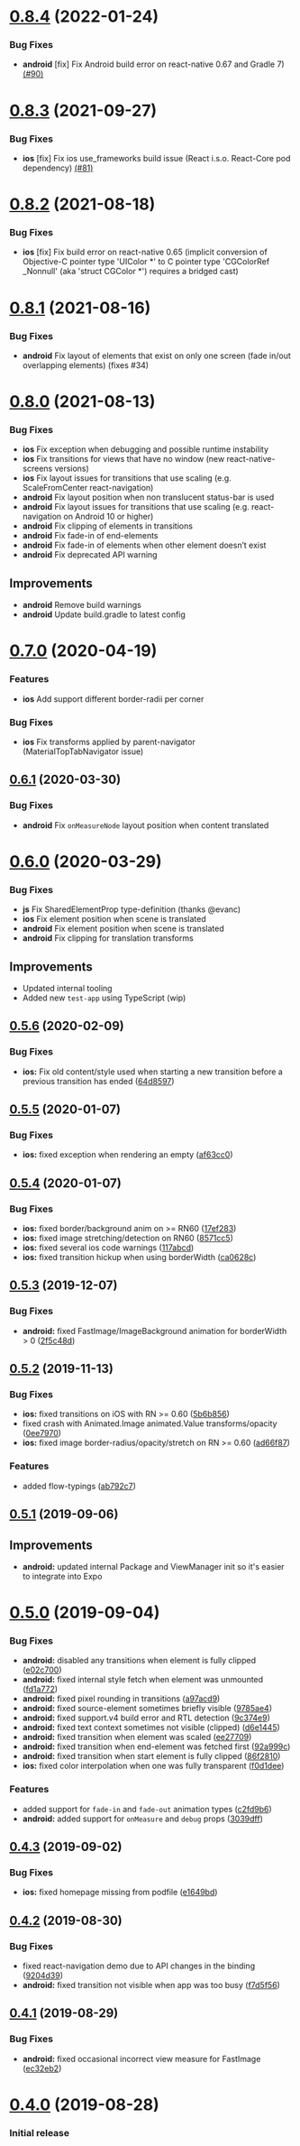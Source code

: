 # [0.8.4](https://github.com/IjzerenHein/react-native-shared-element/compare/v0.8.3...v0.8.4) (2022-01-24)

### Bug Fixes

* **android** [fix] Fix Android build error on react-native 0.67 and Gradle 7) [(#90)](https://github.com/IjzerenHein/react-native-shared-element/pull/90)

# [0.8.3](https://github.com/IjzerenHein/react-native-shared-element/compare/v0.8.2...v0.8.3) (2021-09-27)

### Bug Fixes

* **ios** [fix] Fix ios use_frameworks build issue (React i.s.o. React-Core pod dependency) [(#81)](https://github.com/IjzerenHein/react-native-shared-element/pull/81)

# [0.8.2](https://github.com/IjzerenHein/react-native-shared-element/compare/v0.8.1...v0.8.2) (2021-08-18)

### Bug Fixes

* **ios** [fix] Fix build error on react-native 0.65 (implicit conversion of Objective-C pointer type 'UIColor *' to C pointer type 'CGColorRef _Nonnull' (aka 'struct CGColor *') requires a bridged cast)

# [0.8.1](https://github.com/IjzerenHein/react-native-shared-element/compare/v0.8.0...v0.8.1) (2021-08-16)

### Bug Fixes

* **android** Fix layout of elements that exist on only one screen (fade in/out overlapping elements) (fixes #34)

# [0.8.0](https://github.com/IjzerenHein/react-native-shared-element/compare/v0.7.0...v0.8.0) (2021-08-13)

### Bug Fixes

* **ios** Fix exception when debugging and possible runtime instability
* **ios** Fix transitions for views that have no window (new react-native-screens versions)
* **ios** Fix layout issues for transitions that use scaling (e.g. ScaleFromCenter react-navigation)
* **android** Fix layout position when non translucent status-bar is used
* **android** Fix layout issues for transitions that use scaling (e.g. react-navigation on Android 10 or higher)
* **android** Fix clipping of elements in transitions
* **android** Fix fade-in of end-elements
* **android** Fix fade-in of elements when other element doesn’t exist
* **android** Fix deprecated API warning

## Improvements

* **android** Remove build warnings
* **android** Update build.gradle to latest config

# [0.7.0](https://github.com/IjzerenHein/react-native-shared-element/compare/v0.6.1...v0.7.0) (2020-04-19)

### Features

* **ios** Add support different border-radii per corner

### Bug Fixes

* **ios** Fix transforms applied by parent-navigator (MaterialTopTabNavigator issue)

## [0.6.1](https://github.com/IjzerenHein/react-native-shared-element/compare/v0.6.0...v0.6.1) (2020-03-30)

### Bug Fixes

* **android** Fix `onMeasureNode` layout position when content translated


# [0.6.0](https://github.com/IjzerenHein/react-native-shared-element/compare/v0.5.6...v0.6.0-alpha0) (2020-03-29)

### Bug Fixes

* **js** Fix SharedElementProp type-definition (thanks @evanc)
* **ios** Fix element position when scene is translated
* **android** Fix element position when scene is translated
* **android** Fix clipping for translation transforms

## Improvements

* Updated internal tooling
* Added new `test-app` using TypeScript (wip)


## [0.5.6](https://github.com/IjzerenHein/react-native-shared-element/compare/v0.5.5...v0.5.6) (2020-02-09)


### Bug Fixes

* **ios:** Fix old content/style used when starting a new transition before a previous transition has ended ([64d8597](https://github.com/IjzerenHein/react-native-shared-element/commit/64d8597057609b668eff1dbbd627426a24def82b))



## [0.5.5](https://github.com/IjzerenHein/react-native-shared-element/compare/v0.5.4...v0.5.5) (2020-01-07)


### Bug Fixes

* **ios:** fixed exception when rendering an empty ([af63cc0](https://github.com/IjzerenHein/react-native-shared-element/commit/af63cc0f0db7ab763ec0500409b90495b0d45b75))



## [0.5.4](https://github.com/IjzerenHein/react-native-shared-element/compare/v0.5.3...v0.5.4) (2020-01-07)


### Bug Fixes

* **ios:** fixed border/background anim on >= RN60 ([17ef283](https://github.com/IjzerenHein/react-native-shared-element/commit/17ef2836a81848296a885d8085dbbc57b01bed78))
* **ios:** fixed image stretching/detection on RN60 ([8571cc5](https://github.com/IjzerenHein/react-native-shared-element/commit/8571cc5e981f8254992e9331a475eedff5ad594f))
* **ios:** fixed several ios code warnings ([117abcd](https://github.com/IjzerenHein/react-native-shared-element/commit/117abcda1f8b3d24b642aa1f55aa989add4b9166))
* **ios:** fixed transition hickup when using borderWidth ([ca0628c](https://github.com/IjzerenHein/react-native-shared-element/commit/ca0628c8ee5d50385f3903574626f7ce31677104))



## [0.5.3](https://github.com/IjzerenHein/react-native-shared-element/compare/v0.5.2...v0.5.3) (2019-12-07)


### Bug Fixes

* **android:** fixed FastImage/ImageBackground animation for borderWidth > 0 ([2f5c48d](https://github.com/IjzerenHein/react-native-shared-element/commit/2f5c48d87bbf474a48296a282446a10481ab24ef))



## [0.5.2](https://github.com/IjzerenHein/react-native-shared-element/compare/v0.5.1...v0.5.2) (2019-11-13)


### Bug Fixes

* **ios:** fixed <ImageBackground> transitions on iOS with RN >= 0.60 ([5b6b856](https://github.com/IjzerenHein/react-native-shared-element/commit/5b6b856ccfae07b9f9bfa6c3a1030ce8aa5d4641))
* fixed crash with Animated.Image animated.Value transforms/opacity ([0ee7970](https://github.com/IjzerenHein/react-native-shared-element/commit/0ee7970c7b90ae6d2e89b80830fe3070d35b5067))
* **ios:** fixed image border-radius/opacity/stretch on RN >= 0.60 ([ad66f87](https://github.com/IjzerenHein/react-native-shared-element/commit/ad66f87dbde550fc3dfa2dda7b35075032138c2c))


### Features

* added flow-typings ([ab792c7](https://github.com/IjzerenHein/react-native-shared-element/commit/ab792c7bccf2c19294e74848b7b678889b8a004b))



## [0.5.1](https://github.com/IjzerenHein/react-native-shared-element/compare/v0.5.0...v0.5.1) (2019-09-06)


## Improvements

* **android:** updated internal Package and ViewManager init so it's easier to integrate into Expo


# [0.5.0](https://github.com/IjzerenHein/react-native-shared-element/compare/v0.4.3...v0.5.0) (2019-09-04)


### Bug Fixes

* **android:** disabled any transitions when element is fully clipped ([e02c700](https://github.com/IjzerenHein/react-native-shared-element/commit/e02c700))
* **android:** fixed internal style fetch when element was unmounted ([fd1a772](https://github.com/IjzerenHein/react-native-shared-element/commit/fd1a772))
* **android:** fixed pixel rounding in transitions ([a97acd9](https://github.com/IjzerenHein/react-native-shared-element/commit/a97acd9))
* **android:** fixed source-element sometimes briefly visible ([9785ae4](https://github.com/IjzerenHein/react-native-shared-element/commit/9785ae4))
* **android:** fixed support.v4 build error and RTL detection ([9c374e9](https://github.com/IjzerenHein/react-native-shared-element/commit/9c374e9))
* **android:** fixed text context sometimes not visible (clipped) ([d6e1445](https://github.com/IjzerenHein/react-native-shared-element/commit/d6e1445))
* **android:** fixed transition when element was scaled ([ee27709](https://github.com/IjzerenHein/react-native-shared-element/commit/ee27709))
* **android:** fixed transition when end-element was fetched first ([92a999c](https://github.com/IjzerenHein/react-native-shared-element/commit/92a999c))
* **android:** fixed transition when start element is fully clipped ([86f2810](https://github.com/IjzerenHein/react-native-shared-element/commit/86f2810))
* **ios:** fixed color interpolation when one was fully transparent ([f0d1dee](https://github.com/IjzerenHein/react-native-shared-element/commit/f0d1dee))


### Features

* added support for `fade-in` and `fade-out` animation types ([c2fd9b6](https://github.com/IjzerenHein/react-native-shared-element/commit/c2fd9b6))
* **android:** added support for `onMeasure` and `debug` props ([3039dff](https://github.com/IjzerenHein/react-native-shared-element/commit/3039dff))



## [0.4.3](https://github.com/IjzerenHein/react-native-shared-element/compare/v0.4.2...v0.4.3) (2019-09-02)


### Bug Fixes

* **ios:** fixed homepage missing from podfile ([e1649bd](https://github.com/IjzerenHein/react-native-shared-element/commit/e1649bd))



## [0.4.2](https://github.com/IjzerenHein/react-native-shared-element/compare/v0.4.1...v0.4.2) (2019-08-30)


### Bug Fixes

* fixed react-navigation demo due to API changes in the binding ([9204d39](https://github.com/IjzerenHein/react-native-shared-element/commit/9204d39))
* **android:** fixed transition not visible when app was too busy ([f7d5f56](https://github.com/IjzerenHein/react-native-shared-element/commit/f7d5f56))



## [0.4.1](https://github.com/IjzerenHein/react-native-shared-element/compare/v0.4.0...v0.4.1) (2019-08-29)


### Bug Fixes

* **android:** fixed occasional incorrect view measure for FastImage ([ec32eb2](https://github.com/IjzerenHein/react-native-shared-element/commit/ec32eb2))



# [0.4.0](https://github.com/IjzerenHein/react-native-shared-element/compare/v0.3.0...v0.4.0) (2019-08-28)


### Initial release
